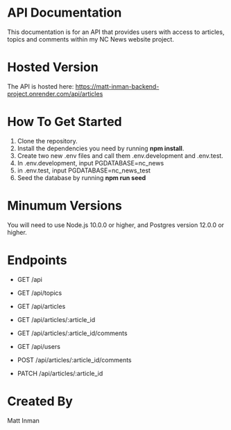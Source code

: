 # API Documentation
This documentation is for an API that provides users with access to articles, topics and comments within my NC News website project.

# Hosted Version
The API is hosted here: https://matt-inman-backend-project.onrender.com/api/articles

# How To Get Started
1. Clone the repository.
2. Install the dependencies you need by running **npm install**.
3. Create two new .env files and call them .env.development and .env.test.
4. In .env.development, input PGDATABASE=nc_news
5. in .env.test, input PGDATABASE=nc_news_test
6. Seed the database by running **npm run seed**

# Minumum Versions
You will need to use Node.js 10.0.0 or higher, and Postgres version 12.0.0 or higher.

# Endpoints
- GET /api
- GET /api/topics
- GET /api/articles
- GET /api/articles/:article_id
- GET /api/articles/:article_id/comments
- GET /api/users

- POST /api/articles/:article_id/comments

- PATCH /api/articles/:article_id

# Created By
Matt Inman
